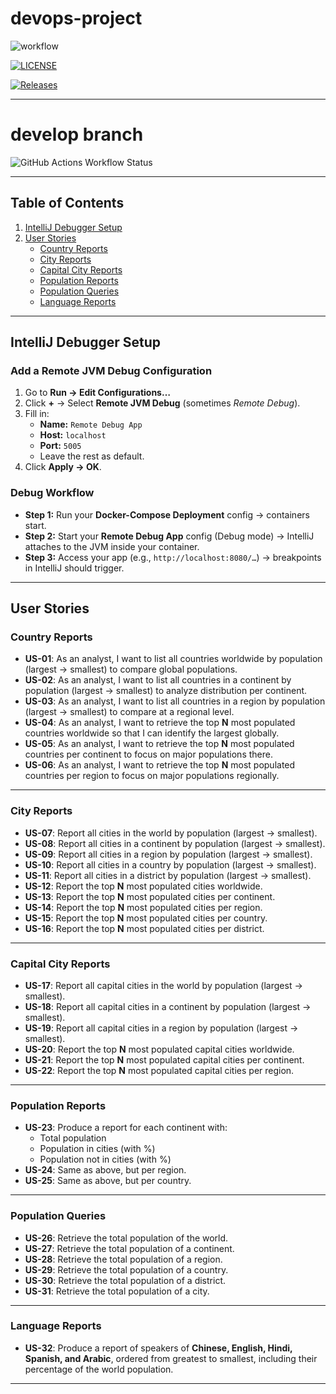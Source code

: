 # devops-project

![workflow](https://github.com/rzerradnapier/devops-project/actions/workflows/main.yml/badge.svg)  

[![LICENSE](https://img.shields.io/github/license/rzerradnapier/devops.svg?style=flat-square)](https://github.com/rzerradnapier/devops/blob/master/LICENSE)  

[![Releases](https://img.shields.io/github/release/rzerradnapier/devops/all.svg?style=flat-square)](https://github.com/rzerradnapier/devops/releases)

---

# develop branch

![GitHub Actions Workflow Status](https://img.shields.io/github/actions/workflow/status/rzerradnapier/devops-project/main.yml?branch=develop)

---

## Table of Contents
1. [IntelliJ Debugger Setup](#intellij-debugger-setup)
2. [User Stories](#user-stories)
   - [Country Reports](#country-reports)
   - [City Reports](#city-reports)
   - [Capital City Reports](#capital-city-reports)
   - [Population Reports](#population-reports)
   - [Population Queries](#population-queries)
   - [Language Reports](#language-reports)

---

## IntelliJ Debugger Setup

### Add a Remote JVM Debug Configuration
1. Go to **Run → Edit Configurations…**
2. Click **+** → Select **Remote JVM Debug** (sometimes *Remote Debug*).
3. Fill in:
   - **Name:** `Remote Debug App`
   - **Host:** `localhost`
   - **Port:** `5005`
   - Leave the rest as default.
4. Click **Apply → OK**.

### Debug Workflow
- **Step 1:** Run your **Docker-Compose Deployment** config → containers start.
- **Step 2:** Start your **Remote Debug App** config (Debug mode) → IntelliJ attaches to the JVM inside your container.
- **Step 3:** Access your app (e.g., `http://localhost:8080/…`) → breakpoints in IntelliJ should trigger.

---

## User Stories

### Country Reports
- **US-01**: As an analyst, I want to list all countries worldwide by population (largest → smallest) to compare global populations.
- **US-02**: As an analyst, I want to list all countries in a continent by population (largest → smallest) to analyze distribution per continent.
- **US-03**: As an analyst, I want to list all countries in a region by population (largest → smallest) to compare at a regional level.
- **US-04**: As an analyst, I want to retrieve the top **N** most populated countries worldwide so that I can identify the largest globally.
- **US-05**: As an analyst, I want to retrieve the top **N** most populated countries per continent to focus on major populations there.
- **US-06**: As an analyst, I want to retrieve the top **N** most populated countries per region to focus on major populations regionally.

---

### City Reports
- **US-07**: Report all cities in the world by population (largest → smallest).
- **US-08**: Report all cities in a continent by population (largest → smallest).
- **US-09**: Report all cities in a region by population (largest → smallest).
- **US-10**: Report all cities in a country by population (largest → smallest).
- **US-11**: Report all cities in a district by population (largest → smallest).
- **US-12**: Report the top **N** most populated cities worldwide.
- **US-13**: Report the top **N** most populated cities per continent.
- **US-14**: Report the top **N** most populated cities per region.
- **US-15**: Report the top **N** most populated cities per country.
- **US-16**: Report the top **N** most populated cities per district.

---

### Capital City Reports
- **US-17**: Report all capital cities in the world by population (largest → smallest).
- **US-18**: Report all capital cities in a continent by population (largest → smallest).
- **US-19**: Report all capital cities in a region by population (largest → smallest).
- **US-20**: Report the top **N** most populated capital cities worldwide.
- **US-21**: Report the top **N** most populated capital cities per continent.
- **US-22**: Report the top **N** most populated capital cities per region.

---

### Population Reports
- **US-23**: Produce a report for each continent with:
   - Total population
   - Population in cities (with %)
   - Population not in cities (with %)
- **US-24**: Same as above, but per region.
- **US-25**: Same as above, but per country.

---

### Population Queries
- **US-26**: Retrieve the total population of the world.
- **US-27**: Retrieve the total population of a continent.
- **US-28**: Retrieve the total population of a region.
- **US-29**: Retrieve the total population of a country.
- **US-30**: Retrieve the total population of a district.
- **US-31**: Retrieve the total population of a city.

---

### Language Reports
- **US-32**: Produce a report of speakers of **Chinese, English, Hindi, Spanish, and Arabic**, ordered from greatest to smallest, including their percentage of the world population.

---